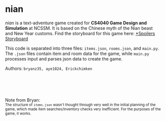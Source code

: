 # nian
*nian* is a text-adventure game created for **CS4040 Game Design and Simulation** at NCSSM. It is based on the Chinese myth of the Nian beast and New Year customs. Find the storyboard for this game here: [*Spoilers Storyboard](https://imgur.com/a/lLjb3xO)

This code is separated into three files: `items.json`, `rooms.json`, and `main.py`. The `.json` files contain item and room data for the game, while `main.py` processes input and parses json data to create the game. 


Authors: `bryanz35, aye1024, Erickchimken`
<br><br><br><br><br><br>
Note from Bryan:  
<sub>The structure of `items.json` wasn't thought through very well in the initial planning of the game, which made item searches/inventory checks very inefficient. For the purposes of the game, it works. 
</sub>
